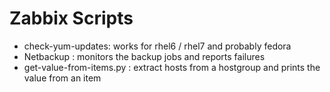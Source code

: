 Zabbix Scripts
==============

- check-yum-updates: works for rhel6 / rhel7 and probably fedora
- Netbackup : monitors the backup jobs and reports failures
- get-value-from-items.py : extract hosts from a hostgroup and prints the value from an item
